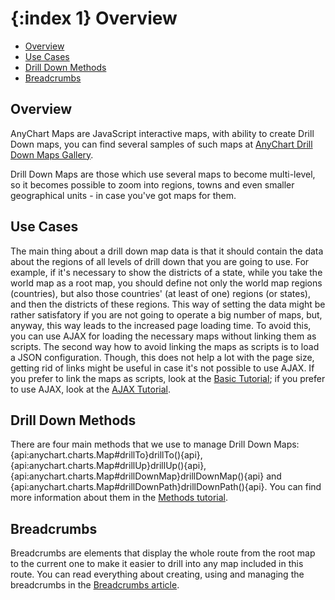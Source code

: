 {:index 1}
Overview
=================

* [Overview](#overview)
* [Use Cases](#use_cases)
* [Drill Down Methods](#methods)
* [Breadcrumbs](#breadcrumbs)

## Overview

AnyChart Maps are JavaScript interactive maps, with ability to create Drill Down maps, you can find several samples of such maps at [AnyChart Drill Down Maps Gallery](https://www.anychart.com/products/anymap/gallery/Maps_with_Drill_Down/).

Drill Down Maps are those which use several maps to become multi-level, so it becomes possible to zoom into regions, towns and even smaller geographical units - in case you've got maps for them. 

## Use Cases

The main thing about a drill down map data is that it should contain the data about the regions of all levels of drill down that you are going to use. For example, if it's necessary to show the districts of a state, while you take the world map as a root map, you should define not only the world map regions (countries), but also those countries' (at least of one) regions (or states), and then the districts of these regions. This way of setting the data might be rather satisfatory if you are not going to operate a big number of maps, but, anyway, this way leads to the increased page loading time. To avoid this, you can use AJAX for loading the necessary maps without linking them as scripts. The second way how to avoid linking the maps as scripts is to load a JSON configuration. Though, this does not help a lot with the page size, getting rid of links might be useful in case it's not possible to use AJAX. If you prefer to link the maps as scripts, look at the [Basic Tutorial](Basic_Tutorial); if you prefer to use AJAX, look at the [AJAX Tutorial](AJAX_Tutorial).

## Drill Down Methods

There are four main methods that we use to manage Drill Down Maps: {api:anychart.charts.Map#drillTo}drillTo(){api}, {api:anychart.charts.Map#drillUp}drillUp(){api}, {api:anychart.charts.Map#drillDownMap}drillDownMap(){api} and {api:anychart.charts.Map#drillDownPath}drillDownPath(){api}. You can find more information about them in the [Methods tutorial](Methods).

## Breadcrumbs

Breadcrumbs are elements that display the whole route from the root map to the current one to make it easier to drill into any map included in this route. You can read everything about creating, using and managing the breadcrumbs in the [Breadcrumbs article](Breadcrumbs).